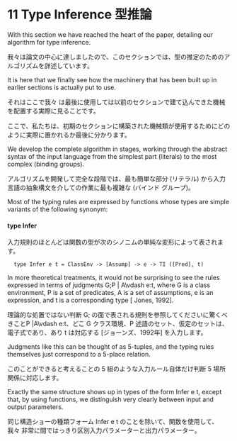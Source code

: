 # 11 Type Inference 型推論

With this section we have reached the heart of the paper, detailing our algorithm for type inference.

我々は論文の中心に達しましたので、このセクションでは、型の推定のためのアルゴリズムを詳述しています。

It is here that we finally see how the machinery that has been built up in earlier sections is actually put to use.

それはここで我々 は最後に使用しては以前のセクションで建て込んできた機械を配置する実際に見ることです。

ここで、私たちは、初期のセクションに構築された機械類が使用するためにどのように実際に置かれるか最後に分かります。


We develop the complete algorithm in stages, working through the abstract syntax of the input language from the simplest part (literals) to the most complex (binding groups).

アルゴリズムを開発して完全な段階では、最も簡単な部分 (リテラル) から入力言語の抽象構文を介しての作業に最も複雑な (バインド グループ)。

Most of the typing rules are expressed by functions whose types are simple variants of the following synonym:

#### type Infer

入力規則のほとんどは関数の型が次のシノニムの単純な変形によって表されます。

	  type Infer e t = ClassEnv -> [Assump] -> e -> TI ([Pred], t)

In more theoretical treatments, it would not be surprising to see the rules expressed in terms of judgments G;P | A\vdash e:t, where G is a class environment, P is a set of predicates, A is a set of assumptions, e is an expression, and t is a corresponding type [ Jones, 1992].

理論的な処置ではない判断 G; の面で表される規則を参照してくださいに驚くべきことP |A\vdash e:t、どこ G クラス環境、P 述語のセット、仮定のセットは、電子式であり、あり t は対応する [ジョーンズ、1992年] を入力します。

Judgments like this can be thought of as 5-tuples, and the typing rules themselves just correspond to a 5-place relation.

このことができると考えることの 5 組のような入力ルール自体だけ判断 5 場所関係に対応します。

Exactly the same structure shows up in types of the form Infer e t, except that, by using functions, we distinguish very clearly between input and output parameters.

同じ構造ショーの種類フォーム Infer e t のことを除いて、関数を使用して、我々 非常に間ではっきり区別入力パラメーターと出力パラメーター。
